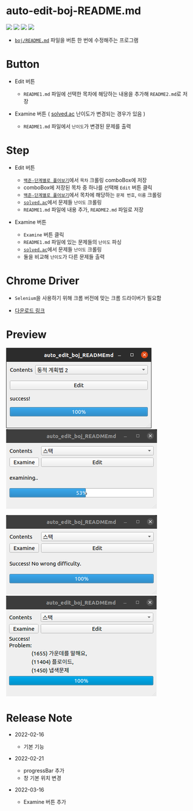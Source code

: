 # auto-edit-boj-README.md

<img src="https://img.shields.io/badge/Python-3776AB?style=flat-square&logo=python&logoColor=white"/> <img src="https://img.shields.io/badge/Selenium-43B02A?style=flat-square&logo=selenium&logoColor=white"/> <img src="https://img.shields.io/badge/PySide6-41CD52?style=flat-square&logo=qt&logoColor=white"/> <img src="https://img.shields.io/badge/BeautifulSoup4-41454A?style=flat-square&logoColor=white"/>

* [`boj/README.md`](https://github.com/kkg5/boj#%EB%B0%B1%EC%A4%80boj-) 파일을 버튼 한 번에 수정해주는 프로그램

# Button

* Edit 버튼
  - `README1.md` 파일에 선택한 목차에 해당하는 내용을 추가해 `README2.md`로 저장

* Examine 버튼 ( [solved.ac](https://solved.ac) 난이도가 변경되는 경우가 있음 )
  - `README1.md` 파일에서 `난이도`가 변경된 문제를 출력

# Step

* Edit 버튼
  - [`백준-단계별로 풀어보기`](https://www.acmicpc.net/step)에서 `목차` 크롤링 comboBox에 저장
  - comboBox에 저장된 목차 중 하나를 선택해 `Edit` 버튼 클릭
  - [`백준-단계별로 풀어보기`](https://www.acmicpc.net/step)에서 목차에 해당하는 `문제 번호`, `이름` 크롤링
  - [`solved.ac`](https://solved.ac)에서 문제들 `난이도` 크롤링
  - `README1.md` 파일에 내용 추가, `README2.md` 파일로 저장

* Examine 버튼
  - `Examine` 버튼 클릭
  - `README1.md` 파일에 있는 문제들의 `난이도` 파싱
  - [`solved.ac`](https://solved.ac)에서 문제들 `난이도` 크롤링
  - 둘을 비교해 `난이도`가 다른 문제들 출력

# Chrome Driver

- `Selenium`을 사용하기 위해 크롬 버전에 맞는 크롬 드라이버가 필요함

- [다운로드 링크](https://sites.google.com/chromium.org/driver) 

# Preview

![preview](./preview.png)
![preview3](./preview3.png)

![preview4](./preview4.png)
![preview2](./preview2.png)

# Release Note

* 2022-02-16
  * 기본 기능

* 2022-02-21
  * progressBar 추가
  * 창 기본 위치 변경

* 2022-03-16
  * Examine 버튼 추가
